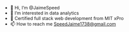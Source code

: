 - 👋 Hi, I’m @JaimeSpeed
- 👀 I’m interested in data analytics
- 🌱 Certified full stack web development from MIT xPro
- 📫 How to reach me SpeedJaime1738@gmail.com

<!---
JaimeSpeed/JaimeSpeed is a ✨ special ✨ repository because its `README.md` (this file) appears on your GitHub profile.
You can click the Preview link to take a look at your changes.
--->
